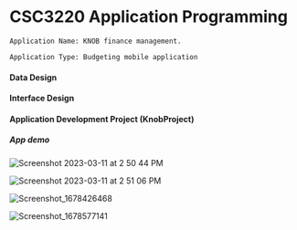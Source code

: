 # CSC3220 Application Programming 

    Application Name: KNOB finance management. 

    Application Type: Budgeting mobile application
    
#### Data Design 

#### Interface Design

#### Application Development Project (KnobProject)

##### App demo

![Screenshot 2023-03-11 at 2 50 44 PM](https://user-images.githubusercontent.com/81199350/224517216-2018a173-25e3-4f94-a40b-5cddeca5371b.png)



![Screenshot 2023-03-11 at 2 51 06 PM](https://user-images.githubusercontent.com/81199350/224517236-a49fd31a-448f-49c0-a55e-459d78d3378a.png)


![Screenshot_1678426468](https://user-images.githubusercontent.com/81199350/224517237-2780ba0e-e546-41a9-aafc-770ff9454356.png)


![Screenshot_1678577141](https://user-images.githubusercontent.com/81199350/224517238-0bf89e03-306c-4441-88ac-c3da7efe4aac.png)
